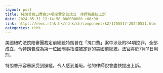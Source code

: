 ```yaml
---
layout: post
title: 特朗普掩口費案34項控罪全部成立　律師稱盡快上訴
date: 2024-05-31 12:14:58.000000000 +08:00
link: https://news.rthk.hk/rthk/ch/component/k2/1755517-20240531.htm
categories: rthk
---
```


美國紐約法院陪審團裁定前總統特朗普在「掩口費」案中涉及的34項控罪，全部成立，令特朗普成為第一位因刑事指控被定罪的美國前總統。法官將於7月11日判刑。

特朗普形容審訊受到操縱，令人感到羞恥。他的律師說會盡快提出上訴。
